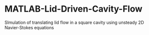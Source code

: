 # MATLAB-Lid-Driven-Cavity-Flow
SImulation of translating lid flow in a square cavity using unsteady 2D Navier-Stokes equations
